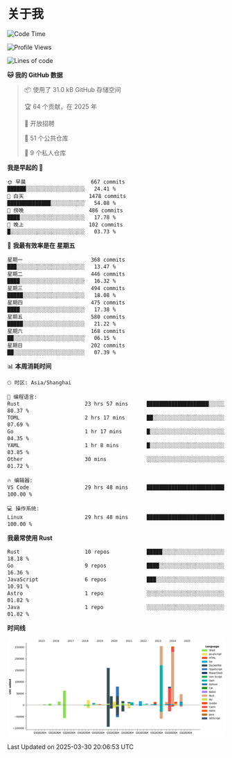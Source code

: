 # 关于我

<!--START_SECTION:waka-->
![Code Time](http://img.shields.io/badge/Code%20Time-3%2C611%20hrs%2021%20mins-blue)

![Profile Views](http://img.shields.io/badge/%E4%B8%AA%E4%BA%BA%E8%B5%84%E6%96%99%E8%A7%82%E7%9C%8B%E6%AC%A1%E6%95%B0-0-blue)

![Lines of code](https://img.shields.io/badge/%E4%BB%8E%E3%80%8CHello%20World%E3%80%8D%E8%B5%B7%E6%88%91%E5%B7%B2%E7%BB%8F%E5%86%99%E4%BA%86-1.1%20million%20%E8%A1%8C%E4%BB%A3%E7%A0%81-blue)

**🐱 我的 GitHub 数据** 

> 📦  使用了 31.0 kB GitHub 存储空间 
 > 
> 🏆 64 个贡献，在 2025 年
 > 
> 💼 开放招聘
 > 
> 📜 51 个公共仓库 
 > 
> 🔑 9 个私人仓库 
 > 
**我是早起的 🐤** 

```text
🌞 早晨                     667 commits         ██████░░░░░░░░░░░░░░░░░░░   24.41 % 
🌆 白天                     1478 commits        ██████████████░░░░░░░░░░░   54.08 % 
🌃 傍晚                     486 commits         ████░░░░░░░░░░░░░░░░░░░░░   17.78 % 
🌙 晚上                     102 commits         █░░░░░░░░░░░░░░░░░░░░░░░░   03.73 % 
```
📅 **我最有效率是在 星期五** 

```text
星期一                      368 commits         ███░░░░░░░░░░░░░░░░░░░░░░   13.47 % 
星期二                      446 commits         ████░░░░░░░░░░░░░░░░░░░░░   16.32 % 
星期三                      494 commits         █████░░░░░░░░░░░░░░░░░░░░   18.08 % 
星期四                      475 commits         ████░░░░░░░░░░░░░░░░░░░░░   17.38 % 
星期五                      580 commits         █████░░░░░░░░░░░░░░░░░░░░   21.22 % 
星期六                      168 commits         ██░░░░░░░░░░░░░░░░░░░░░░░   06.15 % 
星期日                      202 commits         ██░░░░░░░░░░░░░░░░░░░░░░░   07.39 % 
```


📊 **本周消耗时间** 

```text
🕑︎ 时区: Asia/Shanghai

💬 编程语言: 
Rust                     23 hrs 57 mins      ████████████████████░░░░░   80.37 % 
TOML                     2 hrs 17 mins       ██░░░░░░░░░░░░░░░░░░░░░░░   07.69 % 
Go                       1 hr 17 mins        █░░░░░░░░░░░░░░░░░░░░░░░░   04.35 % 
YAML                     1 hr 8 mins         █░░░░░░░░░░░░░░░░░░░░░░░░   03.85 % 
Other                    30 mins             ░░░░░░░░░░░░░░░░░░░░░░░░░   01.72 % 

🔥 编辑器: 
VS Code                  29 hrs 48 mins      █████████████████████████   100.00 % 

💻 操作系统: 
Linux                    29 hrs 48 mins      █████████████████████████   100.00 % 
```

**我最常使用 Rust** 

```text
Rust                     10 repos            █████░░░░░░░░░░░░░░░░░░░░   18.18 % 
Go                       9 repos             ████░░░░░░░░░░░░░░░░░░░░░   16.36 % 
JavaScript               6 repos             ███░░░░░░░░░░░░░░░░░░░░░░   10.91 % 
Astro                    1 repo              ░░░░░░░░░░░░░░░░░░░░░░░░░   01.82 % 
Java                     1 repo              ░░░░░░░░░░░░░░░░░░░░░░░░░   01.82 % 
```



**时间线**

![Lines of Code chart](https://raw.githubusercontent.com/catusax/catusax/master/assets/bar_graph.png)


 Last Updated on 2025-03-30 20:06:53 UTC
<!--END_SECTION:waka-->
